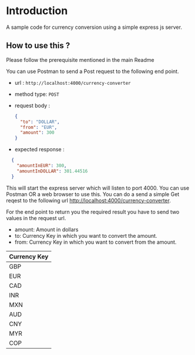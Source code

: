 # Introduction

A sample code for currency conversion using a simple express js server.

## How to use this ?

Please follow the prerequisite mentioned in the main Readme

You can use Postman to send a Post request to the following end point.

- url : `http://localhost:4000/currency-converter`
- method type: `POST`
- request body :

    ```json
    {
      "to": "DOLLAR",
      "from": "EUR",
      "amount": 300
    }
    ```

- expected response :

```json
  {
    "amountInEUR": 300,
    "amountInDOLLAR": 301.44516
  }
```

This will start the express server which will listen to port 4000.
You can use Postman OR a web browser to use this.
You can do a send a simple Get reqest to the following url <http://localhost:4000/currency-converter>.

For the end point to return you the required result you have to send two values in the request url.

- amount: Amount in dollars
- to: Currency Key in which you want to convert the amount.
- from: Currency Key in which you want to convert from the amount.

| Currency Key |
| ------------ |
| GBP          |
| EUR          |
| CAD          |
| INR          |
| MXN          |
| AUD          |
| CNY          |
| MYR          |
| COP          |
